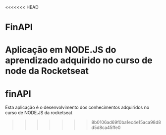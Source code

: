 <<<<<<< HEAD
# FinAPI
Aplicação em NODE.JS  do aprendizado adquirido no curso de node da Rocketseat
=======
# finAPI
Esta aplicação é o desenvolvimento dos conhecimentos adquiridos no curso de NODE.JS da rocketseat
>>>>>>> 8b0106ad69f0ba1ec4e15aca98d8d5d8ca45ffe0
